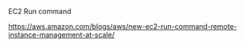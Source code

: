 EC2 Run command

https://aws.amazon.com/blogs/aws/new-ec2-run-command-remote-instance-management-at-scale/
